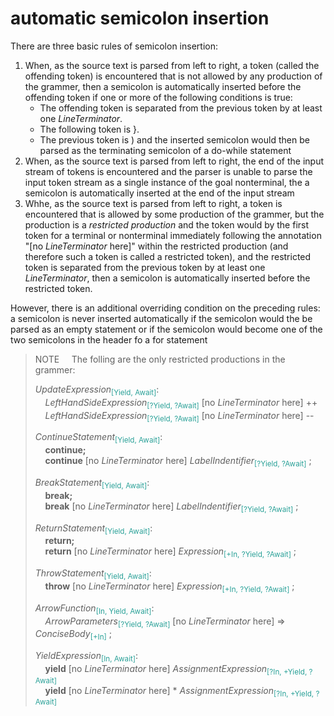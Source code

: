 # automatic semicolon insertion

There are three basic rules of semicolon insertion:
1. When, as the source text is parsed from left to right, a token (called the offending token) is encountered that is not allowed by any production of the grammer, then a semicolon is automatically inserted before the offending token if one or more of the following conditions is true:
    - The offending token is separated from the previous token by at least one *LineTerminator*.
    - The following token is }.
    - The previous token is ) and the inserted semicolon would then be parsed as the terminating semicolon of a do-while statement
2. When, as the source text is parsed from left to right, the end of the input stream of tokens is encountered and the parser is unable to parse the input token stream as a single instance of the goal nonterminal, the a semicolon is automatically inserted at the end of the input stream
3. Whhe, as the source text is parsed from left to right, a token is encountered that is allowed by some production of the grammer, but the production is a *restricted production* and the token would by the first token for a terminal or nonterminal immediately following the annotation "[no *LineTerminator* here]" within the restricted production (and therefore such a token is called a restricted token), and the restricted token is separated from the previous token by at least one *LineTerminator*, then a semicolon is automatically inserted before the restricted token.


However, there is an additional overriding condition on the preceding rules: a semicolon is never inserted automatically if the semicolon would the be parsed as an empty statement or if the semicolon would become one of the two semicolons in the header fo a for statement

> NOTE &nbsp;&nbsp;&nbsp;&nbsp;The folling are the only restricted productions in the grammer:
>
>
>*UpdateExpression*<sub><font color="#2aa198">[Yield, Await]</font></sub>:  
&nbsp;&nbsp;&nbsp;&nbsp;*LeftHandSideExpression*<sub><font color="#2aa198">[?Yield, ?Await]</font></sub> [no *LineTerminator* here] ++  
&nbsp;&nbsp;&nbsp;&nbsp;*LeftHandSideExpression*<sub><font color="#2aa198">[?Yield, ?Await]</font></sub> [no *LineTerminator* here] --
>
>*ContinueStatement*<sub><font color="#2aa198">[Yield, Await]</font></sub>:  
&nbsp;&nbsp;&nbsp;&nbsp;**continue;**  
&nbsp;&nbsp;&nbsp;&nbsp;**continue** [no *LineTerminator* here] *LabelIndentifier*<sub><font color="#2aa198">[?Yield, ?Await]</font></sub> ;
>
>*BreakStatement*<sub><font color="#2aa198">[Yield, Await]</font></sub>:  
&nbsp;&nbsp;&nbsp;&nbsp;**break;**  
&nbsp;&nbsp;&nbsp;&nbsp;**break** [no *LineTerminator* here] *LabelIndentifier*<sub><font color="#2aa198">[?Yield, ?Await]</font></sub> ;
>
>*ReturnStatement*<sub><font color="#2aa198">[Yield, Await]</font></sub>:  
&nbsp;&nbsp;&nbsp;&nbsp;**return;**  
&nbsp;&nbsp;&nbsp;&nbsp;**return** [no *LineTerminator* here] *Expression*<sub><font color="#2aa198">[+In, ?Yield, ?Await]</font></sub> ;
>
>*ThrowStatement*<sub><font color="#2aa198">[Yield, Await]</font></sub>:  
&nbsp;&nbsp;&nbsp;&nbsp;**throw** [no *LineTerminator* here] *Expression*<sub><font color="#2aa198">[+In, ?Yield, ?Await]</font></sub> ;
>
>*ArrowFunction*<sub><font color="#2aa198">[In, Yield, Await]</font></sub>:  
&nbsp;&nbsp;&nbsp;&nbsp;*ArrowParameters*<sub><font color="#2aa198">[?Yield, ?Await]</font></sub>  [no *LineTerminator* here] => *ConciseBody*<sub><font color="#2aa198">[+In]</font></sub> ;
>
>*YieldExpression*<sub><font color="#2aa198">[In, Await]</font></sub>:  
&nbsp;&nbsp;&nbsp;&nbsp;**yield** [no *LineTerminator* here] *AssignmentExpression*<sub><font color="#2aa198">[?In, +Yield, ?Await]</font></sub>  
&nbsp;&nbsp;&nbsp;&nbsp;**yield** [no *LineTerminator* here] \* *AssignmentExpression*<sub><font color="#2aa198">[?In, +Yield, ?Await]</font></sub>  
